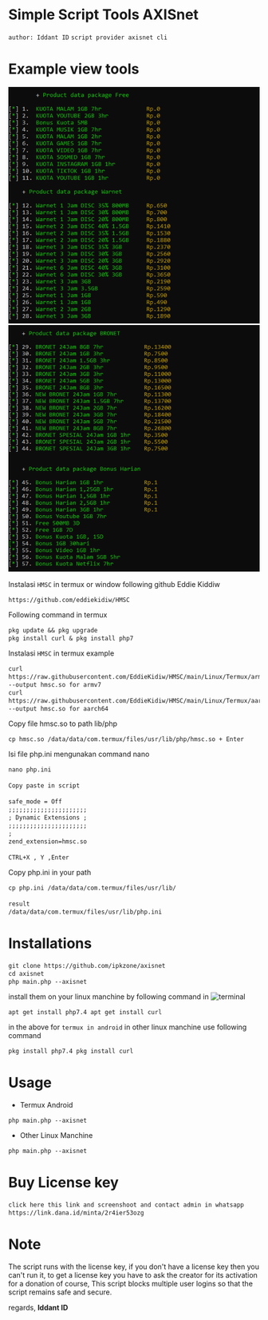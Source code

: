 # Simple Script Tools AXISnet
`author: Iddant ID`
`script provider axisnet cli`

# Example view tools
<center><img src="exp01.png" alt="axisnet"></center>
<center><img src="exp02.png" alt="axisnet"></center>

Instalasi `HMSC` in termux or window following github Eddie Kiddiw
```shell
https://github.com/eddiekidiw/HMSC
```

Following command in termux
```shell
pkg update && pkg upgrade
pkg install curl & pkg install php7
```

Instalasi `HMSC` in termux example
```shell
curl https://raw.githubusercontent.com/EddieKidiw/HMSC/main/Linux/Termux/armv7/php7.4/nts/hmsc.so --output hmsc.so for armv7
curl https://raw.githubusercontent.com/EddieKidiw/HMSC/main/Linux/Termux/aarch64/php7.4/zts/hmsc.so --output hmsc.so for aarch64
```
Copy file hmsc.so to path lib/php
```shell
cp hmsc.so /data/data/com.termux/files/usr/lib/php/hmsc.so + Enter
```

Isi file php.ini mengunakan command nano
```shell
nano php.ini

Copy paste in script

safe_mode = Off
;;;;;;;;;;;;;;;;;;;;;;
; Dynamic Extensions ;
;;;;;;;;;;;;;;;;;;;;;;
;
zend_extension=hmsc.so

CTRL+X , Y ,Enter
```
Copy php.ini in your path
```shell
cp php.ini /data/data/com.termux/files/usr/lib/

result
/data/data/com.termux/files/usr/lib/php.ini
```

# Installations
```shell
git clone https://github.com/ipkzone/axisnet
cd axisnet
php main.php --axisnet
```

install them on your linux manchine by following command in ![terminal](https://badgen.net/badge/icon/terminal?icon=terminal&label&cache=500)

```shell
apt get install php7.4 apt get install curl
```
in the above for `termux in android` in other linux manchine use following command
```shell
pkg install php7.4 pkg install curl
```
# Usage
- Termux Android
```shell
php main.php --axisnet
```
- Other Linux Manchine
```shell
php main.php --axisnet
```

# Buy License key
```shell
click here this link and screenshoot and contact admin in whatsapp
https://link.dana.id/minta/2r4ier53ozg
```

# Note
The script runs with the license key,
if you don't have a license key then you can't run it,
to get a license key you have to ask the creator for its activation for a donation of course,
This script blocks multiple user logins so that the script remains safe and secure.

regards,
**Iddant ID**
